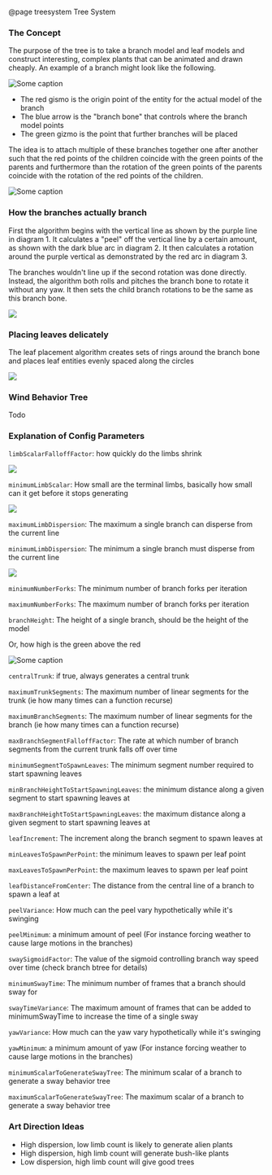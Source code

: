 @page treesystem Tree System


### The Concept

The purpose of the tree is to take a branch model and leaf models and construct interesting, complex plants that can be animated and drawn cheaply. An example of a branch might look like the following.

![Some caption](/docs/src/images/basicbranch.png)


 * The red gismo is the origin point of the entity for the actual model of the branch
 * The blue arrow is the "branch bone" that controls where the branch model points
 * The green gizmo is the point that further branches will be placed

The idea is to attach multiple of these branches together one after another such that the red points of the children coincide with the green points of the parents and furthermore than the rotation of the green points of the parents coincide with the rotation of the red points of the children.

![Some caption](/docs/src/images/branchconnectionexample.png)

### How the branches actually branch

First the algorithm begins with the vertical line as shown by the purple line in diagram 1. It calculates a "peel" off the vertical line by a certain amount, as shown with the dark blue arc in diagram 2. It then calculates a rotation around the purple vertical as demonstrated by the red arc in diagram 3.

The branches wouldn't line up if the second rotation was done directly. Instead, the algorithm both rolls and pitches the branch bone to rotate it without any yaw. It then sets the child branch rotations to be the same as this branch bone.

![](/docs/src/images/branchpeelexplanation.png)

### Placing leaves delicately

The leaf placement algorithm creates sets of rings around the branch bone and places leaf entities evenly spaced along the circles

![](/docs/src/images/branchleafplacementconcept.png)

### Wind Behavior Tree

Todo

### Explanation of Config Parameters

`limbScalarFalloffFactor`: how quickly do the limbs shrink

![](/docs/src/images/branchfalloff.png)

`minimumLimbScalar`: How small are the terminal limbs, basically how small can it get before it stops generating

![](/docs/src/images/branchminimumscalar.png)

`maximumLimbDispersion`: The maximum a single branch can disperse from the current line

`minimumLimbDispersion`: The minimum a single branch must disperse from the current line

![](/docs/src/images/branchdispersion.png)

`minimumNumberForks`: The minimum number of branch forks per iteration

`maximumNumberForks`: The maximum number of branch forks per iteration

`branchHeight`: The height of a single branch, should be the height of the model

Or, how high is the green above the red

![Some caption](/docs/src/images/basicbranch.png)

`centralTrunk`: if true, always generates a central trunk

`maximumTrunkSegments`: The maximum number of linear segments for the trunk (ie how many times can a function recurse)

`maximumBranchSegments`: The maximum number of linear segments for the branch (ie how many times can a function recurse)

`maxBranchSegmentFalloffFactor`: The rate at which number of branch segments from the current trunk falls off over time

`minimumSegmentToSpawnLeaves`: The minimum segment number required to start spawning leaves

`minBranchHeightToStartSpawningLeaves`: the minimum distance along a given segment to start spawning leaves at

`maxBranchHeightToStartSpawningLeaves`: the maximum distance along a given segment to start spawning leaves at

`leafIncrement`: The increment along the branch segment to spawn leaves at

`minLeavesToSpawnPerPoint`: the minimum leaves to spawn per leaf point

`maxLeavesToSpawnPerPoint`: the maximum leaves to spawn per leaf point

`leafDistanceFromCenter`: The distance from the central line of a branch to spawn a leaf at

`peelVariance`: How much can the peel vary hypothetically while it's swinging

`peelMinimum`: a minimum amount of peel (For instance forcing weather to cause large motions in the branches)

`swaySigmoidFactor`: The value of the sigmoid controlling branch way speed over time (check branch btree for details)

`minimumSwayTime`: The minimum number of frames that a branch should sway for

`swayTimeVariance`: The maximum amount of frames that can be added to minimumSwayTime to increase the time of a single sway

`yawVariance`: How much can the yaw vary hypothetically while it's swinging

`yawMinimum`: a minimum amount of yaw (For instance forcing weather to cause large motions in the branches)

`minimumScalarToGenerateSwayTree`: The minimum scalar of a branch to generate a sway behavior tree

`maximumScalarToGenerateSwayTree`: The maximum scalar of a branch to generate a sway behavior tree


### Art Direction Ideas

* High dispersion, low limb count is likely to generate alien plants
* High dispersion, high limb count will generate bush-like plants
* Low dispersion, high limb count will give good trees